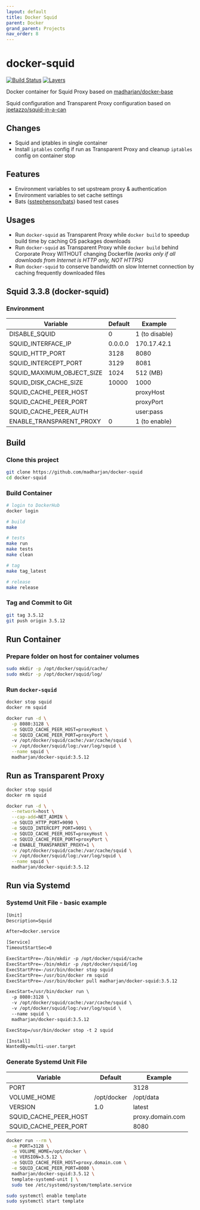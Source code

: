 ```yaml
---
layout: default
title: Docker Squid
parent: Docker
grand_parent: Projects
nav_order: 8
---
```

# docker-squid

[![Build Status](https://travis-ci.com/madharjan/docker-squid.svg?branch=master)](https://travis-ci.com/madharjan/docker-squid)
[![Layers](https://images.microbadger.com/badges/image/madharjan/docker-squid.svg)](http://microbadger.com/images/madharjan/docker-squid)

Docker container for Squid Proxy based on [madharjan/docker-base](https://github.com/madharjan/docker-base/)

Squid configuration and Transparent Proxy configuration based on [jpetazzo/squid-in-a-can](https://github.com/jpetazzo/squid-in-a-can)

## Changes

* Squid and iptables in single container
* Install `iptables` config if run as Transparent Proxy and cleanup `iptables` config on container stop

## Features

* Environment variables to set upstream proxy & authentication
* Environment variables to set cache settings
* Bats ([sstephenson/bats](https://github.com/sstephenson/bats/)) based test cases

## Usages
* Run `docker-squid` as Transparent Proxy while `docker build` to speedup build time by caching  OS packages downloads
* Run `docker-squid` as Transparent Proxy while `docker build` behind Corporate Proxy WITHOUT changing Dockerfile *(works only if all downloads from Internet is HTTP only, NOT HTTPS)*
* Run `docker-squid` to conserve bandwidth on slow Internet connection by caching frequently downloaded files


## Squid 3.3.8 (docker-squid)

### Environment

| Variable                  | Default | Example        |
|---------------------------|---------|----------------|
| DISABLE_SQUID             | 0       | 1 (to disable) |
| SQUID_INTERFACE_IP        | 0.0.0.0 | 170.17.42.1    |
| SQUID_HTTP_PORT           | 3128    | 8080           |
| SQUID_INTERCEPT_PORT      | 3129    | 8081           |
| SQUID_MAXIMUM_OBJECT_SIZE | 1024    | 512  (MB)      |
| SQUID_DISK_CACHE_SIZE     | 10000   | 1000           |
| SQUID_CACHE_PEER_HOST     |         | proxyHost      |
| SQUID_CACHE_PEER_PORT     |         | proxyPort      |
| SQUID_CACHE_PEER_AUTH     |         | user:pass      |
| ENABLE_TRANSPARENT_PROXY  | 0       | 1 (to enable)  |


## Build

### Clone this project

```bash
git clone https://github.com/madharjan/docker-squid
cd docker-squid
```

### Build Container

```bash
# login to DockerHub
docker login

# build
make

# tests
make run
make tests
make clean

# tag
make tag_latest

# release
make release
```

### Tag and Commit to Git

```bash
git tag 3.5.12
git push origin 3.5.12
```

## Run Container

### Prepare folder on host for container volumes

```bash
sudo mkdir -p /opt/docker/squid/cache/
sudo mkdir -p /opt/docker/squid/log/
```

### Run `docker-squid`

```bash
docker stop squid
docker rm squid

docker run -d \
  -p 8080:3128 \
  -e SQUID_CACHE_PEER_HOST=proxyHost \
  -e SQUID_CACHE_PEER_PORT=proxyPort \  
  -v /opt/docker/squid/cache:/var/cache/squid \
  -v /opt/docker/squid/log:/var/log/squid \
  --name squid \
  madharjan/docker-squid:3.5.12
```

## Run as Transparent Proxy

```bash
docker stop squid
docker rm squid

docker run -d \
  --network=host \
  --cap-add=NET_ADMIN \
  -e SQUID_HTTP_PORT=9090 \
  -e SQUID_INTERCEPT_PORT=9091 \
  -e SQUID_CACHE_PEER_HOST=proxyHost \
  -e SQUID_CACHE_PEER_PORT=proxyPort \  
  -e ENABLE_TRANSPARENT_PROXY=1 \
  -v /opt/docker/squid/cache:/var/cache/squid \
  -v /opt/docker/squid/log:/var/log/squid \
  --name squid \
  madharjan/docker-squid:3.5.12
```

## Run via Systemd

### Systemd Unit File - basic example

```txt
[Unit]
Description=Squid

After=docker.service

[Service]
TimeoutStartSec=0

ExecStartPre=-/bin/mkdir -p /opt/docker/squid/cache
ExecStartPre=-/bin/mkdir -p /opt/docker/squid/log
ExecStartPre=-/usr/bin/docker stop squid
ExecStartPre=-/usr/bin/docker rm squid
ExecStartPre=-/usr/bin/docker pull madharjan/docker-squid:3.5.12

ExecStart=/usr/bin/docker run \
  -p 8080:3128 \
  -v /opt/docker/squid/cache:/var/cache/squid \
  -v /opt/docker/squid/log:/var/log/squid \
  --name squid \
  madharjan/docker-squid:3.5.12

ExecStop=/usr/bin/docker stop -t 2 squid

[Install]
WantedBy=multi-user.target
```

### Generate Systemd Unit File

| Variable                 | Default          | Example                                                          |
|--------------------------|------------------|------------------------------------------------------------------|
| PORT                     |                  | 3128                                                             |
| VOLUME_HOME              | /opt/docker      | /opt/data                                                        |
| VERSION                  | 1.0              | latest                                                           |                                                           |
| SQUID_CACHE_PEER_HOST    |                  | proxy.domain.com                                                             |
| SQUID_CACHE_PEER_PORT    |                  | 8080                                                             |

```bash
docker run --rm \
  -e PORT=3128 \
  -e VOLUME_HOME=/opt/docker \
  -e VERSION=3.5.12 \
  -e SQUID_CACHE_PEER_HOST=proxy.domain.com \
  -e SQUID_CACHE_PEER_PORT=8080 \  
  madharjan/docker-squid:3.5.12 \
  template-systemd-unit | \
  sudo tee /etc/systemd/system/template.service

sudo systemctl enable template
sudo systemctl start template
```
